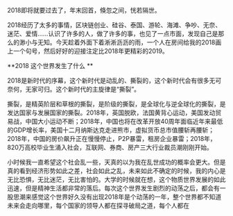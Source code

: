 2018即将就要过去了，年末回首，倏忽之间，恍若隔世。

2018经历了太多的事情，区块链创业、硅谷、泰国、游轮、海滩、争吵、无奈、迷茫、爱情……认识了许多的人，做了许多的事，也见了一点市面，发现自己是那么的渺小与无知。今天趁着外面下着淅淅沥沥的雨，一个人在房间给我的2018画上一个句号，然后好好的迎接注定比2018年更精彩的2019。

**2018 这个世界发生了什么 **

2018是新时代的序幕，这个新时代是动乱的、撕裂的，这个新时代会有很多无可奈何，无家可归。这个新时代的主旋律是“撕裂”。

撕裂，是精英阶层和草根的撕裂，是阶级的撕裂，是全球化与逆全球化的撕裂，是发达国家与发展国家的撕裂。2018年，英国脱欧，法国黄背心运动，美国发动贸易战，中国大小运动不断；2018年，中国也将在改革开放40周年面临近年来最低的GDP增长率，美国十二月纳斯达克走进熊市，虚拟货币总市值腰斩再腰斩；2018年，中国的房价飙升正在慢慢停止，P2P暴雷，租房企业暴雷；2018年，820万高校毕业生涌入社会，互联网、券商、房产三大行业裁员潮刚刚开始。

小时候我一直希望这个社会乱一些，天真的以为我在乱世成功的概率会更大。但是真的看到经济形势如此之差，社会如此之乱，未来如此不确定的时候，我的内心是无比恐惧，无比迷茫，无比害怕的。大学的时候就在想，这个物质世界发展的如此迅速，但是精神生活都非常的落后。每次这个世界发生剧烈的动荡之后，都会有一股思潮来感觉这个世界好久没有出现2018年是个动荡的一年，整个世界都不知道未来会走向哪里，每个国家的领导人都在探寻破局之道，每个人都在

<!--stackedit_data:
eyJoaXN0b3J5IjpbMjk5OTE3MTg2XX0=
-->